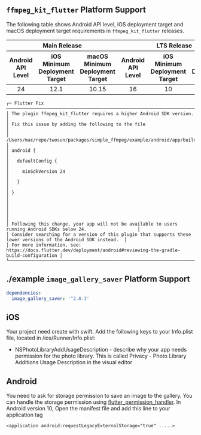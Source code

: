 

## `ffmpeg_kit_flutter` Platform Support

The following table shows Android API level, iOS deployment target and macOS deployment target requirements in
`ffmpeg_kit_flutter` releases.

<table>
<thead>
<tr>
<th align="center" colspan="3">Main Release</th>
<th align="center" colspan="3">LTS Release</th>
</tr>
<tr>
<th align="center">Android<br>API Level</th>
<th align="center">iOS Minimum<br>Deployment Target</th>
<th align="center">macOS Minimum<br>Deployment Target</th>
<th align="center">Android<br>API Level</th>
<th align="center">iOS Minimum<br>Deployment Target</th>
<th align="center">macOS Minimum<br>Deployment Target</th>
</tr>
</thead>
<tbody>
<tr>
<td align="center">24</td>
<td align="center">12.1</td>
<td align="center">10.15</td>
<td align="center">16</td>
<td align="center">10</td>
<td align="center">10.12</td>
</tr>
</tbody>
</table>

```
┌─ Flutter Fix ───────────────────────────────────────────────────────────────────────────────────────────────────┐
│ The plugin ffmpeg_kit_flutter requires a higher Android SDK version.                                            │
│ Fix this issue by adding the following to the file                                                              │
│ /Users/mac/repo/twosun/packages/simple_ffmpeg/example/android/app/build.gradle:                                 │
│ android {                                                                                                       │
│   defaultConfig {                                                                                               │
│     minSdkVersion 24                                                                                            │
│   }                                                                                                             │
│ }                                                                                                               │
│                                                                                                                 │
│                                                                                                                 │
│ Following this change, your app will not be available to users running Android SDKs below 24.                   │
│ Consider searching for a version of this plugin that supports these lower versions of the Android SDK instead.  │
│ For more information, see: https://docs.flutter.dev/deployment/android#reviewing-the-gradle-build-configuration │
└─────────────────────────────────────────────────────────────────────────────────────────────────────────────────┘
```


## ./example `image_gallery_saver` Platform Support

```yaml
dependencies:
  image_gallery_saver: '^2.0.3'
```

## iOS
Your project need create with swift.
Add the following keys to your Info.plist file, located in <project root>/ios/Runner/Info.plist:
 * NSPhotoLibraryAddUsageDescription - describe why your app needs permission for the photo library. This is called Privacy - Photo Library Additions Usage Description in the visual editor
 
 ##  Android
 You need to ask for storage permission to save an image to the gallery. You can handle the storage permission using [flutter_permission_handler](https://github.com/BaseflowIT/flutter-permission-handler).
 In Android version 10, Open the manifest file and add this line to your application tag
 ```
 <application android:requestLegacyExternalStorage="true" .....>
 ```